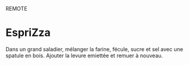 REMOTE
# EspriZza
Dans un grand saladier, mélanger la farine, fécule, sucre et sel avec une spatule en bois. Ajouter la levure emiettée et remuer à nouveau.
